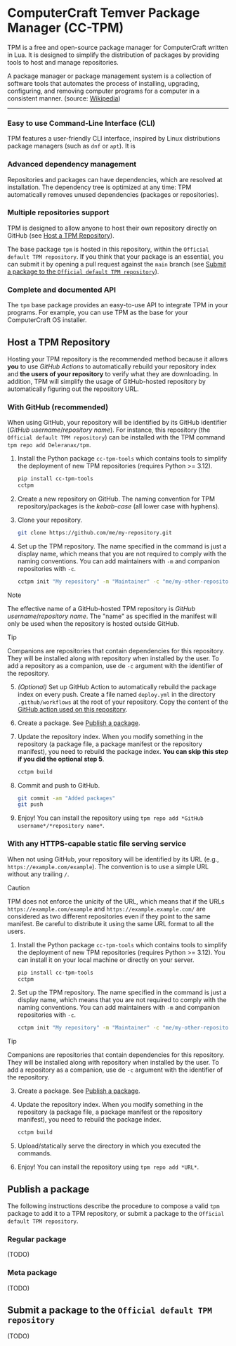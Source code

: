 # ComputerCraft Temver Package Manager (CC-TPM)

TPM is a free and open-source package manager for ComputerCraft written in Lua. It is designed to simplify the distribution of packages by
providing tools to host and manage repositories.

A package manager or package management system is a collection of software tools that automates the process of
installing, upgrading, configuring, and removing computer programs for a computer in a consistent manner. (source:
[Wikipedia](https://en.wikipedia.org/wiki/Package_manager))

***

### Easy to use Command-Line Interface (CLI)

TPM features a user-friendly CLI interface, inspired by Linux distributions package managers (such as `dnf` or `apt`). It
is 

### Advanced dependency management

Repositories and packages can have dependencies, which are resolved at installation. The dependency tree is optimized at
any time: TPM automatically removes unused dependencies (packages or repositories).

### Multiple repositories support

TPM is designed to allow anyone to host their own repository directly on GitHub
(see [Host a TPM Repository](#host-a-tpm-repository)).

The base package `tpm` is hosted in this repository, within the `Official default TPM repository`. If you think that
your package is an essential, you can submit it by opening a pull request against the `main` branch (see
[Submit a package to the `Official default TPM repository`](#submit-a-package-to-the-official-default-tpm-repository)).

### Complete and documented API

The `tpm` base package provides an easy-to-use API to integrate TPM in your programs. For example, you can use TPM as
the base for your ComputerCraft OS installer.

## Host a TPM Repository

Hosting your TPM repository is the recommended method because it allows **you** to use *GitHub Actions* to automatically
rebuild your repository index and **the users of your repository** to verify what they are downloading. In addition, TPM
will simplify the usage of GitHub-hosted repository by automatically figuring out the repository URL.

### With GitHub (recommended)

When using GitHub, your repository will be identified by its GitHub identifier (*GitHub username*/*repository name*).
For instance, this repository (the `Official default TPM repository`) can be installed with the TPM command
`tpm repo add Deleranax/tpm`.

1. Install the Python package `cc-tpm-tools` which contains tools to simplify the deployment of new TPM
repositories (requires Python >= 3.12).
    ```bash
    pip install cc-tpm-tools
    cctpm
    ```

2. Create a new repository on GitHub. The naming convention for TPM repository/packages is the *kebab-case* (all lower
case with hyphens).

3. Clone your repository.
   ```bash
   git clone https://github.com/me/my-repository.git
   ```

4. Set up the TPM repository. The name specified in the command is just a display name, which means that you are not
required to comply with the naming conventions. You can add maintainers with `-m` and companion repositories with
`-c`.
   ```bash
   cctpm init "My repository" -m "Maintainer" -c "me/my-other-repository"
   ``` 
> [!NOTE]
> The effective name of a GitHub-hosted TPM repository is *GitHub username*/*repository name*. The "name" as specified
> in the manifest will only be used when the repository is hosted outside GitHub.

> [!TIP]
> Companions are repositories that contain dependencies for this repository. They will be installed along with
> repository when installed by the user. To add a repository as a companion, use de `-c` argument with the identifier of
> the repository.

5. *(Optional)* Set up GitHub Action to automatically rebuild the package index on every push. Create a file named
`deploy.yml` in the directory `.github/workflows` at the root of your repository. Copy the content of the
[GitHub action used on this repository](https://github.com/Deleranax/tpm/blob/main/.github/workflows/deploy.yml).

6. Create a package. See [Publish a package](#publish-a-package).

7. Update the repository index. When you modify something in the repository (a package file, a package manifest or the
repository manifest), you need to rebuild the package index. **You can skip this step if you did the optional step 5**.
   ```bash 
   cctpm build
   ```

8. Commit and push to GitHub.
   ```bash
   git commit -am "Added packages"
   git push
   ```

9. Enjoy! You can install the repository using `tpm repo add *GitHub username*/*repository name*`.

### With any HTTPS-capable static file serving service

When not using GitHub, your repository will be identified by its URL (e.g., `https://example.com/example`). The
convention is to use a simple URL without any trailing `/`.

> [!CAUTION]
> TPM does not enforce the unicity of the URL, which means that if the URLs `https://example.com/example` and
> `https://example.example.com/` are considered as two different repositories even if they point to the same manifest.
> Be careful to distribute it using the same URL format to all the users.

1. Install the Python package `cc-tpm-tools` which contains tools to simplify the deployment of new TPM
repositories (requires Python >= 3.12). You can install it on your local machine or directly on your server.
    ```bash
    pip install cc-tpm-tools
    cctpm
    ```

2. Set up the TPM repository. The name specified in the command is just a display name, which means that you are not
required to comply with the naming conventions. You can add maintainers with `-m` and companion repositories with
`-c`.
   ```bash
   cctpm init "My repository" -m "Maintainer" -c "me/my-other-repository"
   ```
   
> [!TIP]
> Companions are repositories that contain dependencies for this repository. They will be installed along with
> repository when installed by the user. To add a repository as a companion, use de `-c` argument with the identifier of
> the repository.

3. Create a package. See [Publish a package](#publish-a-package).

4. Update the repository index. When you modify something in the repository (a package file, a package manifest or the
repository manifest), you need to rebuild the package index.
   ```bash 
   cctpm build
   ```
5. Upload/statically serve the directory in which you executed the commands.

6. Enjoy! You can install the repository using `tpm repo add *URL*`.

## Publish a package

The following instructions describe the procedure to compose a valid `tpm` package to add it to a TPM repository, or
submit a package to the `Official default TPM repository`.

### Regular package

(TODO)

### Meta package

(TODO)

## Submit a package to the `Official default TPM repository`

(TODO)
